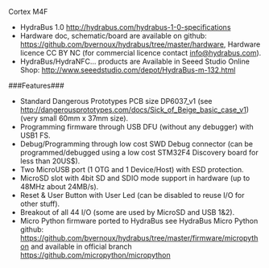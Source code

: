 Cortex M4F
* HydraBus 1.0 http://hydrabus.com/hydrabus-1-0-specifications
* Hardware doc, schematic/board are available on github: https://github.com/bvernoux/hydrabus/tree/master/hardware, Hardware licence CC BY NC (for commercial licence contact info@hydrabus.com).
* HydraBus/HydraNFC... products are Available in Seeed Studio Online Shop: http://www.seeedstudio.com/depot/HydraBus-m-132.html

###Features###
* Standard Dangerous Prototypes PCB size DP6037_v1 (see http://dangerousprototypes.com/docs/Sick_of_Beige_basic_case_v1) (very small 60mm x 37mm size).
* Programming firmware through USB DFU (without any debugger) with USB1 FS.
* Debug/Programming through low cost SWD Debug connector (can be programmed/debugged using a low cost STM32F4 Discovery board for less than 20US$).
* Two MicroUSB port (1 OTG and 1 Device/Host) with ESD protection.
* MicroSD slot with 4bit SD and SDIO mode support in hardware (up to 48MHz about 24MB/s).
* Reset & User Button with User Led (can be disabled to reuse I/O for other stuff).
* Breakout of all 44 I/O (some are used by MicroSD and USB 1&2).
* Micro Python firmware ported to HydraBus see HydraBus Micro Python github: https://github.com/bvernoux/hydrabus/tree/master/firmware/micropython and available in official branch https://github.com/micropython/micropython
